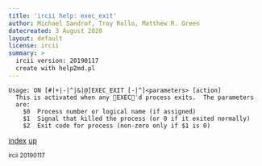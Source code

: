 ```yaml
---
title: 'ircii help: exec_exit'
author: Michael Sandrof, Troy Rollo, Matthew R. Green
datecreated: 3 August 2020
layout: default
license: ircii
summary: >
  ircii version: 20190117
  create with help2md.pl
---
```

```
Usage: ON [#|+|-|^|&|@]EXEC_EXIT [-|^]<parameters> [action]
  This is activated when any EXEC'd process exits.  The parameters
  are:
	$0	Process number or logical name (if assigned)
	$1	Signal that killed the process (or 0 if it exited normally)
	$2	Exit code for process (non-zero only if $1 is 0)
```

[index](index.html)
[up](..)

<small> ircii 20190117 </small>
